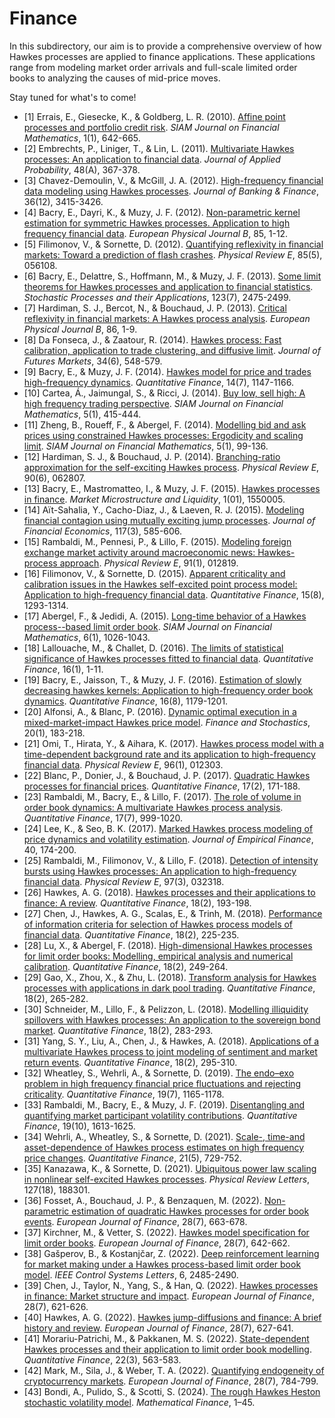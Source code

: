 # Finance

In this subdirectory, our aim is to provide a comprehensive overview of how Hawkes processes are applied to finance applications. These applications range from modeling market order arrivals and full-scale limited order books to analyzing the causes of mid-price moves.

Stay tuned for what's to come!

- [1] Errais, E., Giesecke, K., & Goldberg, L. R. (2010). [Affine point processes and portfolio credit risk](https://doi.org/10.1137/090771272). _SIAM Journal on Financial Mathematics_, 1(1), 642-665.
- [2] Embrechts, P., Liniger, T., & Lin, L. (2011). [Multivariate Hawkes processes: An application to financial data](https://doi.org/10.1239/jap/1318940477). _Journal of Applied Probability_, 48(A), 367-378.
- [3] Chavez-Demoulin, V., & McGill, J. A. (2012). [High-frequency financial data modeling using Hawkes processes](https://doi.org/10.1016/j.jbankfin.2012.08.011). _Journal of Banking & Finance_, 36(12), 3415-3426.
- [4] Bacry, E., Dayri, K., & Muzy, J. F. (2012). [Non-parametric kernel estimation for symmetric Hawkes processes. Application to high frequency financial data](https://doi.org/10.1140/epjb/e2012-21005-8). _European Physical Journal B_, 85, 1-12.
- [5] Filimonov, V., & Sornette, D. (2012). [Quantifying reflexivity in financial markets: Toward a prediction of flash crashes](https://doi.org/10.1103/PhysRevE.85.056108). _Physical Review E_, 85(5), 056108.
- [6] Bacry, E., Delattre, S., Hoffmann, M., & Muzy, J. F. (2013). [Some limit theorems for Hawkes processes and application to financial statistics](https://doi.org/10.1016/j.spa.2013.04.007). _Stochastic Processes and their Applications_, 123(7), 2475-2499.
- [7] Hardiman, S. J., Bercot, N., & Bouchaud, J. P. (2013). [Critical reflexivity in financial markets: A Hawkes process analysis](https://doi.org/10.1140/epjb/e2013-40107-3). _European Physical Journal B_, 86, 1-9.
- [8] Da Fonseca, J., & Zaatour, R. (2014). [Hawkes process: Fast calibration, application to trade clustering, and diffusive limit](https://doi.org/10.1002/fut.21644). _Journal of Futures Markets_, 34(6), 548-579.
- [9] Bacry, E., & Muzy, J. F. (2014). [Hawkes model for price and trades high-frequency dynamics](https://doi.org/10.1080/14697688.2014.897000). _Quantitative Finance_, 14(7), 1147-1166.
- [10] Cartea, Á., Jaimungal, S., & Ricci, J. (2014). [Buy low, sell high: A high frequency trading perspective](https://doi.org/10.1137/130911196). _SIAM Journal on Financial Mathematics_, 5(1), 415-444.
- [11] Zheng, B., Roueff, F., & Abergel, F. (2014). [Modelling bid and ask prices using constrained Hawkes processes: Ergodicity and scaling limit](https://doi.org/10.1137/130912980). _SIAM Journal on Financial Mathematics_, 5(1), 99-136.
- [12] Hardiman, S. J., & Bouchaud, J. P. (2014). [Branching-ratio approximation for the self-exciting Hawkes process](https://doi.org/10.1103/PhysRevE.90.062807). _Physical Review E_, 90(6), 062807.
- [13] Bacry, E., Mastromatteo, I., & Muzy, J. F. (2015). [Hawkes processes in finance](https://doi.org/10.1142/S2382626615500057). _Market Microstructure and Liquidity_, 1(01), 1550005.
- [14] Aït-Sahalia, Y., Cacho-Diaz, J., & Laeven, R. J. (2015). [Modeling financial contagion using mutually exciting jump processes](https://doi.org/10.1016/j.jfineco.2015.03.002). _Journal of Financial Economics_, 117(3), 585-606.
- [15] Rambaldi, M., Pennesi, P., & Lillo, F. (2015). [Modeling foreign exchange market activity around macroeconomic news: Hawkes-process approach](https://doi.org/10.1103/PhysRevE.91.012819). _Physical Review E_, 91(1), 012819.
- [16] Filimonov, V., & Sornette, D. (2015). [Apparent criticality and calibration issues in the Hawkes self-excited point process model: Application to high-frequency financial data](https://doi.org/10.1080/14697688.2015.1032544). _Quantitative Finance_, 15(8), 1293-1314.
- [17] Abergel, F., & Jedidi, A. (2015). [Long-time behavior of a Hawkes process--based limit order book](https://doi.org/10.1137/15M1011469). _SIAM Journal on Financial Mathematics_, 6(1), 1026-1043.
- [18] Lallouache, M., & Challet, D. (2016). [The limits of statistical significance of Hawkes processes fitted to financial data](https://doi.org/10.1080/14697688.2015.1068442). _Quantitative Finance_, 16(1), 1-11.
- [19] Bacry, E., Jaisson, T., & Muzy, J. F. (2016). [Estimation of slowly decreasing hawkes kernels: Application to high-frequency order book dynamics](https://doi.org/10.1080/14697688.2015.1123287). _Quantitative Finance_, 16(8), 1179-1201.
- [20] Alfonsi, A., & Blanc, P. (2016). [Dynamic optimal execution in a mixed-market-impact Hawkes price model](https://doi.org/10.1007/s00780-015-0282-y). _Finance and Stochastics_, 20(1), 183-218.
- [21] Omi, T., Hirata, Y., & Aihara, K. (2017). [Hawkes process model with a time-dependent background rate and its application to high-frequency financial data](https://doi.org/10.1103/PhysRevE.96.012303). _Physical Review E_, 96(1), 012303.
- [22] Blanc, P., Donier, J., & Bouchaud, J. P. (2017). [Quadratic Hawkes processes for financial prices](https://doi.org/10.1080/14697688.2016.1193215). _Quantitative Finance_, 17(2), 171-188.
- [23] Rambaldi, M., Bacry, E., & Lillo, F. (2017). [The role of volume in order book dynamics: A multivariate Hawkes process analysis](https://doi.org/10.1080/14697688.2016.1260759). _Quantitative Finance_, 17(7), 999-1020.
- [24] Lee, K., & Seo, B. K. (2017). [Marked Hawkes process modeling of price dynamics and volatility estimation](https://doi.org/10.1016/j.jempfin.2016.08.004). _Journal of Empirical Finance_, 40, 174-200.
- [25] Rambaldi, M., Filimonov, V., & Lillo, F. (2018). [Detection of intensity bursts using Hawkes processes: An application to high-frequency financial data](https://doi.org/10.1103/PhysRevE.97.032318). _Physical Review E_, 97(3), 032318.
- [26] Hawkes, A. G. (2018). [Hawkes processes and their applications to finance: A review](https://doi.org/10.1080/14697688.2017.1403131). _Quantitative Finance_, 18(2), 193-198.
- [27] Chen, J., Hawkes, A. G., Scalas, E., & Trinh, M. (2018). [Performance of information criteria for selection of Hawkes process models of financial data](https://doi.org/10.1080/14697688.2017.1403140). _Quantitative Finance_, 18(2), 225-235.
- [28] Lu, X., & Abergel, F. (2018). [High-dimensional Hawkes processes for limit order books: Modelling, empirical analysis and numerical calibration](https://doi.org/10.1080/14697688.2017.1403142). _Quantitative Finance_, 18(2), 249-264.
- [29] Gao, X., Zhou, X., & Zhu, L. (2018). [Transform analysis for Hawkes processes with applications in dark pool trading](https://doi.org/10.1080/14697688.2017.1403151). _Quantitative Finance_, 18(2), 265-282.
- [30] Schneider, M., Lillo, F., & Pelizzon, L. (2018). [Modelling illiquidity spillovers with Hawkes processes: An application to the sovereign bond market](https://doi.org/10.1080/14697688.2017.1403155). _Quantitative Finance_, 18(2), 283-293.
- [31] Yang, S. Y., Liu, A., Chen, J., & Hawkes, A. (2018). [Applications of a multivariate Hawkes process to joint modeling of sentiment and market return events](https://doi.org/10.1080/14697688.2017.1403156). _Quantitative Finance_, 18(2), 295-310.
- [32] Wheatley, S., Wehrli, A., & Sornette, D. (2019). [The endo–exo problem in high frequency financial price fluctuations and rejecting criticality](https://doi.org/10.1080/14697688.2018.1550266). _Quantitative Finance_, 19(7), 1165-1178.
- [33] Rambaldi, M., Bacry, E., & Muzy, J. F. (2019). [Disentangling and quantifying market participant volatility contributions](https://doi.org/10.1080/14697688.2019.1591631). _Quantitative Finance_, 19(10), 1613-1625.
- [34] Wehrli, A., Wheatley, S., & Sornette, D. (2021). [Scale-, time-and asset-dependence of Hawkes process estimates on high frequency price changes](https://doi.org/10.1080/14697688.2020.1838602). _Quantitative Finance_, 21(5), 729-752.
- [35] Kanazawa, K., & Sornette, D. (2021). [Ubiquitous power law scaling in nonlinear self-excited Hawkes processes](https://doi.org/10.1103/PhysRevLett.127.188301). _Physical Review Letters_, 127(18), 188301.
- [36] Fosset, A., Bouchaud, J. P., & Benzaquen, M. (2022). [Non-parametric estimation of quadratic Hawkes processes for order book events](https://doi.org/10.1080/1351847X.2021.1917441). _European Journal of Finance_, 28(7), 663-678.
- [37] Kirchner, M., & Vetter, S. (2022). [Hawkes model specification for limit order books](https://doi.org/10.1080/1351847X.2020.1784974). _European Journal of Finance_, 28(7), 642-662.
- [38] Gašperov, B., & Kostanjčar, Z. (2022). [Deep reinforcement learning for market making under a Hawkes process-based limit order book model](https://doi.org/10.1109/LCSYS.2022.3166446). _IEEE Control Systems Letters_, 6, 2485-2490.
- [39] Chen, J., Taylor, N., Yang, S., & Han, Q. (2022). [Hawkes processes in finance: Market structure and impact](https://doi.org/10.1080/1351847X.2022.2060755). _European Journal of Finance_, 28(7), 621-626.
- [40] Hawkes, A. G. (2022). [Hawkes jump-diffusions and finance: A brief history and review](https://doi.org/10.1080/1351847X.2020.1755712). _European Journal of Finance_, 28(7), 627-641.
- [41] Morariu-Patrichi, M., & Pakkanen, M. S. (2022). [State-dependent Hawkes processes and their application to limit order book modelling](https://doi.org/10.1080/14697688.2021.1983199). _Quantitative Finance_, 22(3), 563-583.
- [42] Mark, M., Sila, J., & Weber, T. A. (2022). [Quantifying endogeneity of cryptocurrency markets](https://doi.org/10.1080/1351847X.2020.1791925). _European Journal of Finance_, 28(7), 784-799.
- [43] Bondi, A., Pulido, S., & Scotti, S. (2024). [The rough Hawkes Heston stochastic volatility model](https://doi.org/10.1111/mafi.12432). _Mathematical Finance_, 1–45.
